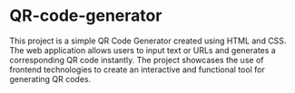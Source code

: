 # QR-code-generator
This project is a simple QR Code Generator created using HTML and CSS. The web application allows users to input text or URLs and generates a corresponding QR code instantly. The project showcases the use of frontend technologies to create an interactive and functional tool for generating QR codes.
